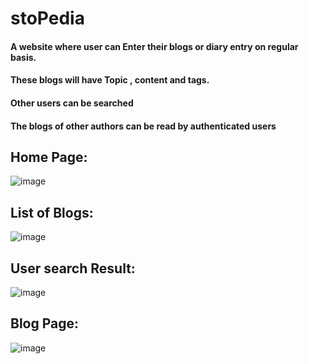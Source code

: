 # stoPedia

#### A website where user can Enter their blogs or diary entry on regular basis.
#### These blogs will have Topic , content and tags.
#### Other users can be searched
#### The blogs of other authors can be read by authenticated users

## Home Page:
![image](https://drive.google.com/uc?export=view&id=1_onrFvFXDHPtLRwycdBPlY85GiA1AHKT)

## List of Blogs:
![image](https://drive.google.com/uc?export=view&id=1CgLsBAAg4xSHM8Z4ZSSw0Cl_o3YQ5oCb)

## User search Result:
![image](https://drive.google.com/uc?export=view&id=1-9hYlMvSaqkQaDb10dxrcA5EpxdB_N8A)

## Blog Page:
![image](https://drive.google.com/uc?export=view&id=1cMh_hPnhzc9yhlod_0sYi-gK2Bd2wA4t)
